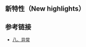 <!--
date: 2021-04-19T22:34:12+08:00
lastmod: 2021-04-19T22:34:12+08:00
-->
## 新特性（New highlights）



## 参考链接

* [八、异常](http://cyc2018.gitee.io/cs-notes/#/notes/Java%20基础?id=%e5%85%ab%e3%80%81%e5%bc%82%e5%b8%b8)
